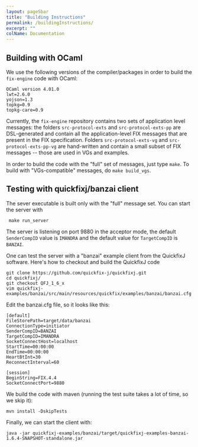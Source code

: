 ```yaml
---
layout: pageSbar
title: "Building Instructions"
permalink: /buildingInstructions/
excerpt: ""
colName: Documentation
---
```

## Building with OCaml

We use the following versions of the compiler/packages in order to build the `fix-engine` code with OCaml: 

    OCaml version 4.01.0
    lwt=2.6.0
    yojson=1.3
    topkg=0.9
    topkg-care=0.9

Currently, the  `fix-engine` repository contains two sets of application level messages: the folders `src-protocol-exts` and `src-protocol-exts-pp` are DSL-generated and contain all the application-level FIX messages that are present in the FIX specification. Folders `src-protocol-exts-vg` and `src-protocol-exts-pp-vg` are hand-written and contain a small subset of FIX messages -- those are used in VGs and examples.  

In order to build the code with the "full" set of messages, just type `make`. To build with "VGs-compatible" messages, do `make build_vgs`.
## Testing with quickfixj/banzai client

The sever executable is built only with the "full" message set. You can start the server with

     make run_server

The server is listening on port 9880 in the acceptor mode, the default `SenderCompID` value is `IMANDRA` and the default value for `TargetCompID` is `BANZAI`.

One can test the server with a "banzai" example client from the QuickfixJ software. Here's how to checkout and build the QuickfixJ code 

    git clone https://github.com/quickfix-j/quickfixj.git
    cd quickfixj/
    git checkout QFJ_1_6_x
    vim quickfixj-examples/banzai/src/main/resources/quickfix/examples/banzai/banzai.cfg

Edit the banzai.cfg file, so it looks like this:

    [default]
    FileStorePath=target/data/banzai
    ConnectionType=initiator
    SenderCompID=BANZAI
    TargetCompID=IMANDRA
    SocketConnectHost=localhost
    StartTime=00:00:00
    EndTime=00:00:00
    HeartBtInt=30
    ReconnectInterval=60

    [session]
    BeginString=FIX.4.4
    SocketConnectPort=9880

We build the code with maven (running the test suite takes a lot of time, so we skip it):

    mvn install -DskipTests  

Finally, we can start the client with:

    java -jar quickfixj-examples/banzai/target/quickfixj-examples-banzai-1.6.4-SNAPSHOT-standalone.jar